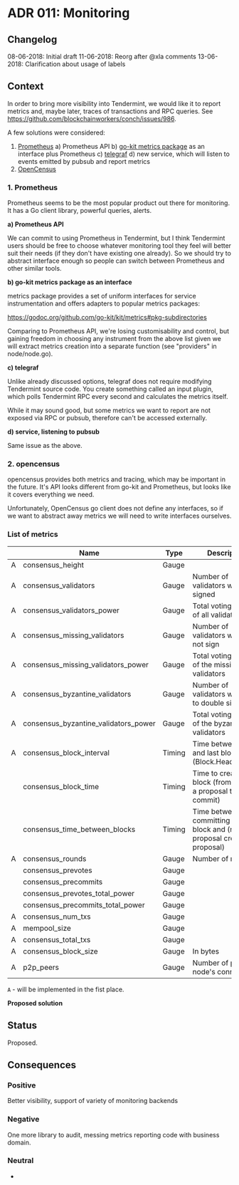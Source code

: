 # ADR 011: Monitoring

## Changelog

08-06-2018: Initial draft
11-06-2018: Reorg after @xla comments
13-06-2018: Clarification about usage of labels

## Context

In order to bring more visibility into Tendermint, we would like it to report
metrics and, maybe later, traces of transactions and RPC queries. See
https://github.com/blockchainworkers/conch/issues/986.

A few solutions were considered:

1. [Prometheus](https://prometheus.io)
  a) Prometheus API
  b) [go-kit metrics package](https://github.com/go-kit/kit/tree/master/metrics) as an interface plus Prometheus
  c) [telegraf](https://github.com/influxdata/telegraf)
  d) new service, which will listen to events emitted by pubsub and report metrics
5. [OpenCensus](https://opencensus.io/go/index.html)

### 1. Prometheus

Prometheus seems to be the most popular product out there for monitoring. It has
a Go client library, powerful queries, alerts.

**a) Prometheus API**

We can commit to using Prometheus in Tendermint, but I think Tendermint users
should be free to choose whatever monitoring tool they feel will better suit
their needs (if they don't have existing one already). So we should try to
abstract interface enough so people can switch between Prometheus and other
similar tools.

**b) go-kit metrics package as an interface**

metrics package provides a set of uniform interfaces for service
instrumentation and offers adapters to popular metrics packages:

https://godoc.org/github.com/go-kit/kit/metrics#pkg-subdirectories

Comparing to Prometheus API, we're losing customisability and control, but gaining
freedom in choosing any instrument from the above list given we will extract
metrics creation into a separate function (see "providers" in node/node.go).

**c) telegraf**

Unlike already discussed options, telegraf does not require modifying Tendermint
source code. You create something called an input plugin, which polls
Tendermint RPC every second and calculates the metrics itself.

While it may sound good, but some metrics we want to report are not exposed via
RPC or pubsub, therefore can't be accessed externally.

**d) service, listening to pubsub**

Same issue as the above.

### 2. opencensus

opencensus provides both metrics and tracing, which may be important in the
future. It's API looks different from go-kit and Prometheus, but looks like it
covers everything we need.

Unfortunately, OpenCensus go client does not define any
interfaces, so if we want to abstract away metrics we
will need to write interfaces ourselves.

### List of metrics

|   | Name                                    | Type    | Description                                                                   |
| - | --------------------------------------- | ------- | ----------------------------------------------------------------------------- |
| A | consensus_height                        | Gauge   |                                                                               |
| A | consensus_validators                    | Gauge   | Number of validators who signed                                               |
| A | consensus_validators_power              | Gauge   | Total voting power of all validators                                          |
| A | consensus_missing_validators            | Gauge   | Number of validators who did not sign                                         |
| A | consensus_missing_validators_power      | Gauge   | Total voting power of the missing validators                                  |
| A | consensus_byzantine_validators          | Gauge   | Number of validators who tried to double sign                                 |
| A | consensus_byzantine_validators_power    | Gauge   | Total voting power of the byzantine validators                                |
| A | consensus_block_interval                | Timing  | Time between this and last block (Block.Header.Time)                          |
|   | consensus_block_time                    | Timing  | Time to create a block (from creating a proposal to commit)                   |
|   | consensus_time_between_blocks           | Timing  | Time between committing last block and (receiving proposal creating proposal) |
| A | consensus_rounds                        | Gauge   | Number of rounds                                                              |
|   | consensus_prevotes                      | Gauge   |                                                                               |
|   | consensus_precommits                    | Gauge   |                                                                               |
|   | consensus_prevotes_total_power          | Gauge   |                                                                               |
|   | consensus_precommits_total_power        | Gauge   |                                                                               |
| A | consensus_num_txs                       | Gauge   |                                                                               |
| A | mempool_size                            | Gauge   |                                                                               |
| A | consensus_total_txs                     | Gauge   |                                                                               |
| A | consensus_block_size                    | Gauge   | In bytes                                                                      |
| A | p2p_peers                               | Gauge   | Number of peers node's connected to                                           |

`A`	- will be implemented in the fist place.

**Proposed solution**

## Status

Proposed.

## Consequences

### Positive

Better visibility, support of variety of monitoring backends

### Negative

One more library to audit, messing metrics reporting code with business domain.

### Neutral

-
